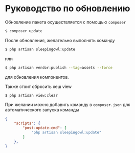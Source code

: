# Руководство по обновлению

Обновление пакета осуществляется с помощью `composer`

```bash
$ composer update
```

После обновления, желательно выполнять команду

```bash
$ php artisan sleepingowl:update
```
или 

```bash
$ php artisan vendor:publish --tag=assets --force
```


для обновления компонентов.

Также стоит сбросить кеш view

```bash
$ php artisan view:clear
```

При желании можно добавить команду в `composer.json` для автоматического запуска команды

```json
{
    "scripts": {
        "post-update-cmd": [
            "php artisan sleepingowl:update"
        ]
    },
}
```
